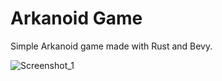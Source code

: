 # Arkanoid Game
Simple Arkanoid game made with Rust and Bevy.

![Screenshot_1](https://user-images.githubusercontent.com/8687422/225221463-cd0781d1-7523-48e3-868a-638344b958e5.png)
